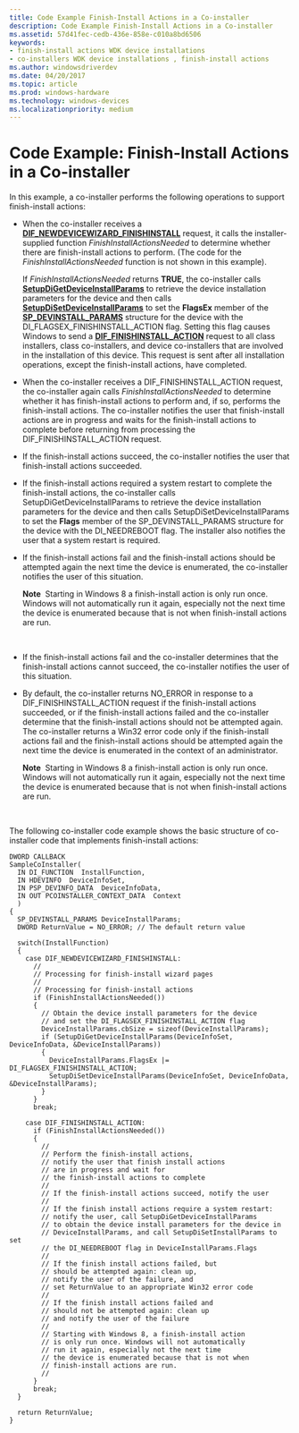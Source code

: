 ```yaml
---
title: Code Example Finish-Install Actions in a Co-installer
description: Code Example Finish-Install Actions in a Co-installer
ms.assetid: 57d41fec-cedb-436e-858e-c010a8bd6506
keywords:
- finish-install actions WDK device installations
- co-installers WDK device installations , finish-install actions
ms.author: windowsdriverdev
ms.date: 04/20/2017
ms.topic: article
ms.prod: windows-hardware
ms.technology: windows-devices
ms.localizationpriority: medium
---
```


# Code Example: Finish-Install Actions in a Co-installer


In this example, a co-installer performs the following operations to support finish-install actions:

-   When the co-installer receives a [**DIF_NEWDEVICEWIZARD_FINISHINSTALL**](https://msdn.microsoft.com/library/windows/hardware/ff543702) request, it calls the installer-supplied function *FinishInstallActionsNeeded* to determine whether there are finish-install actions to perform. (The code for the *FinishInstallActionsNeeded* function is not shown in this example).

    If *FinishInstallActionsNeeded* returns **TRUE**, the co-installer calls [**SetupDiGetDeviceInstallParams**](https://msdn.microsoft.com/library/windows/hardware/ff551104) to retrieve the device installation parameters for the device and then calls [**SetupDiSetDeviceInstallParams**](https://msdn.microsoft.com/library/windows/hardware/ff552141) to set the **FlagsEx** member of the [**SP_DEVINSTALL_PARAMS**](https://msdn.microsoft.com/library/windows/hardware/ff552346) structure for the device with the DI_FLAGSEX_FINISHINSTALL_ACTION flag. Setting this flag causes Windows to send a [**DIF_FINISHINSTALL_ACTION**](https://msdn.microsoft.com/library/windows/hardware/ff543684) request to all class installers, class co-installers, and device co-installers that are involved in the installation of this device. This request is sent after all installation operations, except the finish-install actions, have completed.

-   When the co-installer receives a DIF_FINISHINSTALL_ACTION request, the co-installer again calls *FinishInstallActionsNeeded* to determine whether it has finish-install actions to perform and, if so, performs the finish-install actions. The co-installer notifies the user that finish-install actions are in progress and waits for the finish-install actions to complete before returning from processing the DIF_FINISHINSTALL_ACTION request.

-   If the finish-install actions succeed, the co-installer notifies the user that finish-install actions succeeded.

-   If the finish-install actions required a system restart to complete the finish-install actions, the co-installer calls SetupDiGetDeviceInstallParams to retrieve the device installation parameters for the device and then calls SetupDiSetDeviceInstallParams to set the **Flags** member of the SP_DEVINSTALL_PARAMS structure for the device with the DI_NEEDREBOOT flag. The installer also notifies the user that a system restart is required.

-   If the finish-install actions fail and the finish-install actions should be attempted again the next time the device is enumerated, the co-installer notifies the user of this situation.

    **Note**  Starting in Windows 8 a finish-install action is only run once. Windows will not automatically run it again, especially not the next time the device is enumerated because that is not when finish-install actions are run.

     

-   If the finish-install actions fail and the co-installer determines that the finish-install actions cannot succeed, the co-installer notifies the user of this situation.

-   By default, the co-installer returns NO_ERROR in response to a DIF_FINISHINSTALL_ACTION request if the finish-install actions succeeded, or if the finish-install actions failed and the co-installer determine that the finish-install actions should not be attempted again. The co-installer returns a Win32 error code only if the finish-install actions fail and the finish-install actions should be attempted again the next time the device is enumerated in the context of an administrator.

    **Note**  Starting in Windows 8 a finish-install action is only run once. Windows will not automatically run it again, especially not the next time the device is enumerated because that is not when finish-install actions are run.

     

The following co-installer code example shows the basic structure of co-installer code that implements finish-install actions:

```
DWORD CALLBACK
SampleCoInstaller(
  IN DI_FUNCTION  InstallFunction,
  IN HDEVINFO  DeviceInfoSet,
  IN PSP_DEVINFO_DATA  DeviceInfoData,
  IN OUT PCOINSTALLER_CONTEXT_DATA  Context
  )
{
  SP_DEVINSTALL_PARAMS DeviceInstallParams;
  DWORD ReturnValue = NO_ERROR; // The default return value

  switch(InstallFunction)
  {
    case DIF_NEWDEVICEWIZARD_FINISHINSTALL:
      //
      // Processing for finish-install wizard pages
      //
      // Processing for finish-install actions
      if (FinishInstallActionsNeeded())
      {
        // Obtain the device install parameters for the device
        // and set the DI_FLAGSEX_FINISHINSTALL_ACTION flag
        DeviceInstallParams.cbSize = sizeof(DeviceInstallParams);
        if (SetupDiGetDeviceInstallParams(DeviceInfoSet, DeviceInfoData, &DeviceInstallParams))
        {
          DeviceInstallParams.FlagsEx |= DI_FLAGSEX_FINISHINSTALL_ACTION;
          SetupDiSetDeviceInstallParams(DeviceInfoSet, DeviceInfoData, &DeviceInstallParams);
        }
      }
      break;

    case DIF_FINISHINSTALL_ACTION:
      if (FinishInstallActionsNeeded())
      {
        //
        // Perform the finish-install actions,
        // notify the user that finish install actions
        // are in progress and wait for
        // the finish-install actions to complete
        //
        // If the finish-install actions succeed, notify the user
        //
        // If the finish install actions require a system restart: 
        // notify the user, call SetupDiGetDeviceInstallParams 
        // to obtain the device install parameters for the device in 
        // DeviceInstallParams, and call SetupDiSetInstallParams to set 
        // the DI_NEEDREBOOT flag in DeviceInstallParams.Flags
        // 
        // If the finish install actions failed, but
        // should be attempted again: clean up,
        // notify the user of the failure, and
        // set ReturnValue to an appropriate Win32 error code
        //
        // If the finish install actions failed and 
        // should not be attempted again: clean up
        // and notify the user of the failure
        //
        // Starting with Windows 8, a finish-install action
        // is only run once. Windows will not automatically
        // run it again, especially not the next time
        // the device is enumerated because that is not when
        // finish-install actions are run.
        //
      }
      break;
  }

  return ReturnValue;
}
```

 

 





